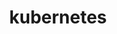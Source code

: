 ---
menuTitle: "kubernetes"
title : "kubernetes"
description : kubernetes
weight: 20
draft: true
---